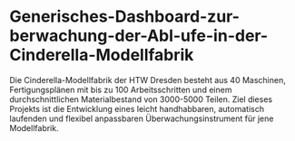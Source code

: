 # Generisches-Dashboard-zur-berwachung-der-Abl-ufe-in-der-Cinderella-Modellfabrik
Die Cinderella-Modellfabrik der HTW Dresden besteht aus 40 Maschinen, Fertigungsplänen mit bis zu 100 Arbeitsschritten und einem durchschnittlichen Materialbestand von 3000-5000 Teilen. Ziel dieses Projekts ist die Entwicklung eines leicht handhabbaren, automatisch laufenden und flexibel anpassbaren Überwachungsinstrument für jene Modellfabrik.

